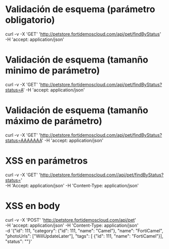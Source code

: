 # Validación de esquema (parámetro obligatorio)
curl -v -X 'GET' 'http://petstore.fortidemoscloud.com/api/pet/findByStatus' -H 'accept: application/json'

# Validación de esquema (tamanño minimo de parámetro)
curl -v -X 'GET' 'http://petstore.fortidemoscloud.com/api/pet/findByStatus?status=A' -H 'accept: application/json'

# Validación de esquema (tamanño máximo de parámetro)
curl -v -X 'GET' 'http://petstore.fortidemoscloud.com/api/pet/findByStatus?status=AAAAAAA' -H 'accept: application/json'

# XSS en parámetros
curl -v -X 'GET' 'http://petstore.fortidemoscloud.com//api/pet/findByStatus?status=<script>alert(123)</script>' \
 -H 'Accept: application/json' -H 'Content-Type: application/json'

# XSS en body
curl -v -X 'POST' 'http://petstore.fortidemoscloud.com/api/pet' \
-H 'accept: application/json'  -H 'Content-Type: application/json' \
-d '{"id": 111, "category": {"id": 111, "name": "Camel"}, "name": "FortiCamel", "photoUrls": ["WillUpdateLater"], "tags": [ {"id": 111, "name": "FortiCamel"}], "status": "<script>alert(123)</script>"}'

